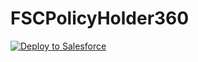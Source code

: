 # FSCPolicyHolder360


<a href="https://githubsfdeploy.herokuapp.com?owner=snowriderau&repo=FSCPolicyHolder360&ref=master">
  <img alt="Deploy to Salesforce"
       src="https://raw.githubusercontent.com/afawcett/githubsfdeploy/master/deploy.png">
</a>
